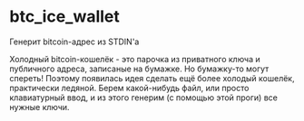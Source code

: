 # btc_ice_wallet

Генерит bitcoin-адрес из STDIN'а

Холодный bitcoin-кошелёк - это парочка из приватного ключа и публичного адреса, записаные на бумажке. Но бумажку-то могут спереть! Поэтому появилась идея сделать ещё более холодый кошелёк, практически ледяной. Берем какой-нибудь файл, или просто клавиатурный ввод, и из этого генерим (с помощью этой проги) все нужные ключи.